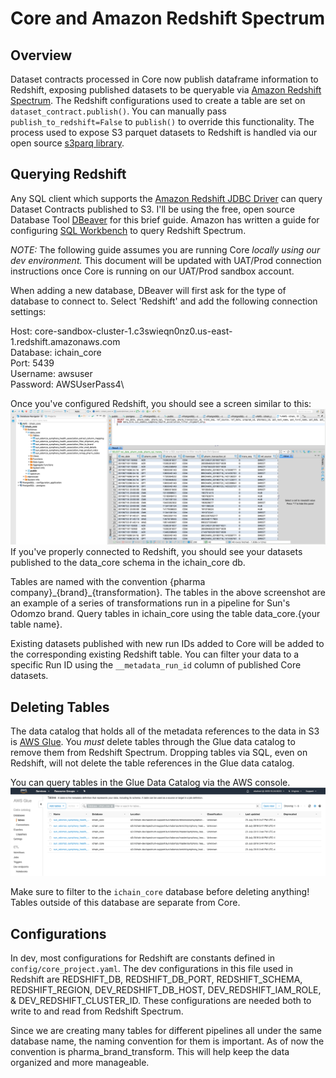 # Core and Amazon Redshift Spectrum

## Overview

Dataset contracts processed in Core now publish dataframe information to Redshift, exposing published datasets to be queryable via [Amazon Redshift Spectrum](https://docs.aws.amazon.com/redshift/latest/dg/c-getting-started-using-spectrum.html). The Redshift configurations used to create a table are set on `dataset_contract.publish()`. You can manually pass `publish_to_redshift=False` to `publish()` to override this functionality. The process used to expose S3 parquet datasets to Redshift is handled via our open source [s3parq library](https://github.com/IntegriChain1/s3parq/blob/master/README.md).

## Querying Redshift

Any SQL client which supports the [Amazon Redshift JDBC Driver](https://docs.aws.amazon.com/redshift/latest/mgmt/configure-jdbc-connection.html#download-jdbc-driver) can query Dataset Contracts published to S3. I'll be using the free, open source Database Tool [DBeaver](https://dbeaver.io/) for this brief guide. Amazon has written a guide for configuring [SQL Workbench](https://docs.aws.amazon.com/redshift/latest/mgmt/connecting-using-workbench.html) to query Redshift Spectrum.

*NOTE:* The following guide assumes you are running Core *locally using our dev environment.* This document will be updated with UAT/Prod connection instructions once Core is running on our UAT/Prod sandbox account. 

When adding a new database, DBeaver will first ask for the type of database to connect to. Select 'Redshift' and add the following connection settings:

Host: core-sandbox-cluster-1.c3swieqn0nz0.us-east-1.redshift.amazonaws.com\
Database: ichain_core\
Port: 5439\
Username: awsuser\
Password: AWSUserPass4\

Once you've configured Redshift, you should see a screen similar to this: 
![DBeaver screen](assets/dbeaver_redshift.png?raw=true)
If you've properly connected to Redshift, you should see your datasets published to the data_core schema in the ichain_core db.

Tables are named with the convention {pharma company}\_{brand}\_{transformation}. The tables in the above screenshot are an example of a series of transformations run in a pipeline for Sun's Odomzo brand. Query tables in ichain_core using the table data_core.{your table name}.

Existing datasets published with new run IDs added to Core will be added to the corresponding existing Redshift table. You can filter your data to a specific Run ID using the `__metadata_run_id` column of published Core datasets.

## Deleting Tables

The data catalog that holds all of the metadata references to the data in S3 is [AWS Glue](https://docs.aws.amazon.com/glue/latest/dg/what-is-glue.html). You *must* delete tables through the Glue data catalog to remove them from Redshift Spectrum. Dropping tables via SQL, even on Redshift, will not delete the table references in the Glue data catalog.

You can query tables in the Glue Data Catalog via the AWS console.
![AWS Glue](assets/glue_spectrum.png?raw=true)

Make sure to filter to the `ichain_core` database before deleting anything! Tables outside of this database are separate from Core.

## Configurations

In dev, most configurations for Redshift are constants defined in `config/core_project.yaml`. The dev configurations in this file used in Redshift are REDSHIFT_DB, REDSHIFT_DB_PORT, REDSHIFT_SCHEMA, REDSHIFT_REGION, DEV_REDSHIFT_DB_HOST, DEV_REDSHIFT_IAM_ROLE, & DEV_REDSHIFT_CLUSTER_ID. These configurations are needed both to write to and read from Redshift Spectrum.

Since we are creating many tables for different pipelines all under the same database name, the naming convention for them is important.  As of now the convention is pharma_brand_transform.  This will help keep the data organized and more manageable.


